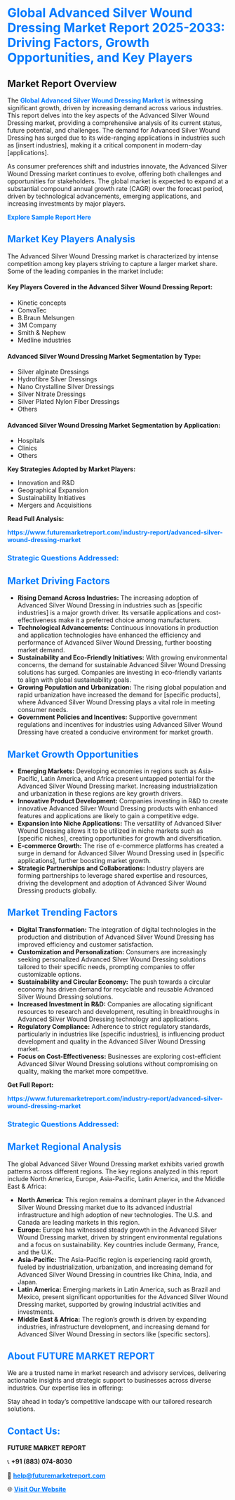 <h1 style="color: #007BFF;">Global Advanced Silver Wound Dressing Market Report 2025-2033: Driving Factors, Growth Opportunities, and Key Players</h1>

<section id="overview">
<h2>Market Report Overview</h2>
<p>The <a href="https://www.futuremarketreport.com/industry-report/advanced-silver-wound-dressing-market" style="color: #007BFF; text-decoration: none;"><strong>Global Advanced Silver Wound Dressing Market</strong></a> is witnessing significant growth, driven by increasing demand across various industries. This report delves into the key aspects of the Advanced Silver Wound Dressing market, providing a comprehensive analysis of its current status, future potential, and challenges. The demand for Advanced Silver Wound Dressing has surged due to its wide-ranging applications in industries such as [insert industries], making it a critical component in modern-day [applications].</p>
<p>As consumer preferences shift and industries innovate, the Advanced Silver Wound Dressing market continues to evolve, offering both challenges and opportunities for stakeholders. The global market is expected to expand at a substantial compound annual growth rate (CAGR) over the forecast period, driven by technological advancements, emerging applications, and increasing investments by major players.</p>
</section>

<section id="overview">
<p><a href="https://www.futuremarketreport.com/request-sample/reportId=78635" style="color: #007BFF; text-decoration: none;"><strong>Explore Sample Report Here</strong></a></p>
</section>

<section id="key-players">
<h2 style="color: #007BFF;">Market Key Players Analysis</h2>
<p>The Advanced Silver Wound Dressing market is characterized by intense competition among key players striving to capture a larger market share. Some of the leading companies in the market include:</p>
<h4>Key Players Covered in the Advanced Silver Wound Dressing Report:</h4>
<ul><li>Kinetic concepts</li><li>ConvaTec</li><li>B.Braun Melsungen</li><li>3M Company</li><li>Smith &amp; Nephew</li><li>Medline industries</li></ul>
<h4>Advanced Silver Wound Dressing Market Segmentation by Type:</h4>
<ul><li>Silver alginate Dressings</li><li>Hydrofibre Silver Dressings</li><li>Nano Crystalline Silver Dressings</li><li>Silver Nitrate Dressings</li><li>Silver Plated Nylon Fiber Dressings</li><li>Others</li></ul>

<h4>Advanced Silver Wound Dressing Market Segmentation by Application:</h4>
<ul><li>Hospitals</li><li>Clinics</li><li>Others</li></ul>
<p><strong>Key Strategies Adopted by Market Players:</strong></p>
<ul>
<li>Innovation and R&D</li>
<li>Geographical Expansion</li>
<li>Sustainability Initiatives</li>
<li>Mergers and Acquisitions</li>
</ul>
</section>

<section>
<p><strong>Read Full Analysis: </strong></p><a href="https://www.futuremarketreport.com/industry-report/advanced-silver-wound-dressing-market" style="color: #007BFF; text-decoration: none;"><strong>https://www.futuremarketreport.com/industry-report/advanced-silver-wound-dressing-market</strong></a>
<h3 style="color: #007BFF;">Strategic Questions Addressed:</h3>
</section>

<section id="driving-factors">
<h2 style="color: #007BFF;">Market Driving Factors</h2>
<ul>
<li><strong>Rising Demand Across Industries:</strong> The increasing adoption of Advanced Silver Wound Dressing in industries such as [specific industries] is a major growth driver. Its versatile applications and cost-effectiveness make it a preferred choice among manufacturers.</li>
<li><strong>Technological Advancements:</strong> Continuous innovations in production and application technologies have enhanced the efficiency and performance of Advanced Silver Wound Dressing, further boosting market demand.</li>
<li><strong>Sustainability and Eco-Friendly Initiatives:</strong> With growing environmental concerns, the demand for sustainable Advanced Silver Wound Dressing solutions has surged. Companies are investing in eco-friendly variants to align with global sustainability goals.</li>
<li><strong>Growing Population and Urbanization:</strong> The rising global population and rapid urbanization have increased the demand for [specific products], where Advanced Silver Wound Dressing plays a vital role in meeting consumer needs.</li>
<li><strong>Government Policies and Incentives:</strong> Supportive government regulations and incentives for industries using Advanced Silver Wound Dressing have created a conducive environment for market growth.</li>
</ul>
</section>

<section id="growth-opportunities">
<h2 style="color: #007BFF;">Market Growth Opportunities</h2>
<ul>
<li><strong>Emerging Markets:</strong> Developing economies in regions such as Asia-Pacific, Latin America, and Africa present untapped potential for the Advanced Silver Wound Dressing market. Increasing industrialization and urbanization in these regions are key growth drivers.</li>
<li><strong>Innovative Product Development:</strong> Companies investing in R&D to create innovative Advanced Silver Wound Dressing products with enhanced features and applications are likely to gain a competitive edge.</li>
<li><strong>Expansion into Niche Applications:</strong> The versatility of Advanced Silver Wound Dressing allows it to be utilized in niche markets such as [specific niches], creating opportunities for growth and diversification.</li>
<li><strong>E-commerce Growth:</strong> The rise of e-commerce platforms has created a surge in demand for Advanced Silver Wound Dressing used in [specific applications], further boosting market growth.</li>
<li><strong>Strategic Partnerships and Collaborations:</strong> Industry players are forming partnerships to leverage shared expertise and resources, driving the development and adoption of Advanced Silver Wound Dressing products globally.</li>
</ul>
</section>

<section id="trending-factors">
<h2 style="color: #007BFF;">Market Trending Factors</h2>
<ul>
<li><strong>Digital Transformation:</strong> The integration of digital technologies in the production and distribution of Advanced Silver Wound Dressing has improved efficiency and customer satisfaction.</li>
<li><strong>Customization and Personalization:</strong> Consumers are increasingly seeking personalized Advanced Silver Wound Dressing solutions tailored to their specific needs, prompting companies to offer customizable options.</li>
<li><strong>Sustainability and Circular Economy:</strong> The push towards a circular economy has driven demand for recyclable and reusable Advanced Silver Wound Dressing solutions.</li>
<li><strong>Increased Investment in R&D:</strong> Companies are allocating significant resources to research and development, resulting in breakthroughs in Advanced Silver Wound Dressing technology and applications.</li>
<li><strong>Regulatory Compliance:</strong> Adherence to strict regulatory standards, particularly in industries like [specific industries], is influencing product development and quality in the Advanced Silver Wound Dressing market.</li>
<li><strong>Focus on Cost-Effectiveness:</strong> Businesses are exploring cost-efficient Advanced Silver Wound Dressing solutions without compromising on quality, making the market more competitive.</li>
</ul>
</section>

<section>
<p><strong>Get Full Report: </strong></p><a href="https://www.futuremarketreport.com/industry-report/advanced-silver-wound-dressing-market" style="color: #007BFF; text-decoration: none;"><strong>https://www.futuremarketreport.com/industry-report/advanced-silver-wound-dressing-market</strong></a>
<h3 style="color: #007BFF;">Strategic Questions Addressed:</h3>
</section>


<section id="regional-analysis">
<h2 style="color: #007BFF;">Market Regional Analysis</h2>
<p>The global Advanced Silver Wound Dressing market exhibits varied growth patterns across different regions. The key regions analyzed in this report include North America, Europe, Asia-Pacific, Latin America, and the Middle East & Africa:</p>
<ul>
<li><strong>North America:</strong> This region remains a dominant player in the Advanced Silver Wound Dressing market due to its advanced industrial infrastructure and high adoption of new technologies. The U.S. and Canada are leading markets in this region.</li>
<li><strong>Europe:</strong> Europe has witnessed steady growth in the Advanced Silver Wound Dressing market, driven by stringent environmental regulations and a focus on sustainability. Key countries include Germany, France, and the U.K.</li>
<li><strong>Asia-Pacific:</strong> The Asia-Pacific region is experiencing rapid growth, fueled by industrialization, urbanization, and increasing demand for Advanced Silver Wound Dressing in countries like China, India, and Japan.</li>
<li><strong>Latin America:</strong> Emerging markets in Latin America, such as Brazil and Mexico, present significant opportunities for the Advanced Silver Wound Dressing market, supported by growing industrial activities and investments.</li>
<li><strong>Middle East & Africa:</strong> The region’s growth is driven by expanding industries, infrastructure development, and increasing demand for Advanced Silver Wound Dressing in sectors like [specific sectors].</li>
</ul>
</section>

<footer>
<h2 style="color: #007BFF;">About FUTURE MARKET REPORT</h2>
<p>We are a trusted name in market research and advisory services, delivering actionable insights and strategic support to businesses across diverse industries. Our expertise lies in offering:</p>

<p>Stay ahead in today’s competitive landscape with our tailored research solutions.</p>

<h2 style="color: #007BFF;">Contact Us:</h2>
<p><strong>FUTURE MARKET REPORT</strong></p>
<p>📞 <strong>+91 (883) 074-8030</strong></p>
<p>📧 <strong><a href="mailto:help@futuremarketreport.com" style="color: #007BFF;">help@futuremarketreport.com</a></strong></p>
<p>🌐 <strong><a href="https://www.futuremarketreport.com/" style="color: #007BFF;">Visit Our Website</a></strong></p>
</footer>